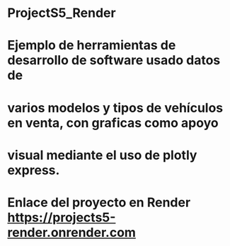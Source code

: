 # ProjectS5_Render
# Ejemplo de herramientas de desarrollo de software usado datos de 
# varios modelos y tipos de vehículos en venta, con graficas como apoyo 
# visual mediante el uso de plotly express.

# Enlace del proyecto en Render https://projects5-render.onrender.com
